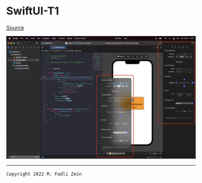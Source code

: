 # SwiftUI-T1

[Source](https://designcode.io/swiftui-handbook-visual-editor-in-xcode)

<pre>
<img src="preview/example1.png">
</pre>

---

```
Copyright 2022 M. Fadli Zein
```
